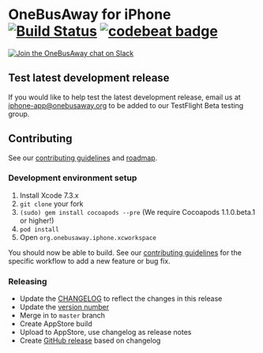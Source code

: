 # OneBusAway for iPhone [![Build Status](https://img.shields.io/travis/OneBusAway/onebusaway-iphone.svg)](https://travis-ci.org/OneBusAway/onebusaway-iphone) [![codebeat badge](https://codebeat.co/badges/080b2d57-c69b-466e-be49-3b5b7e02c8d8)](https://codebeat.co/projects/github-com-onebusaway-onebusaway-iphone)
 [![Join the OneBusAway chat on Slack](https://onebusaway.herokuapp.com/badge.svg)](https://onebusaway.herokuapp.com/)

## Test latest development release

If you would like to help test the latest development release, email us at [iphone-app@onebusaway.org](mailto:iphone-app@onebusaway.org) to be added to our TestFlight Beta testing group.

## Contributing

See our [contributing guidelines](CONTRIBUTING.md) and [roadmap](https://github.com/OneBusAway/onebusaway-iphone/wiki/Roadmap).

### Development environment setup

1. Install Xcode 7.3.x
2. `git clone` your fork
3. `(sudo) gem install cocoapods --pre` (We require Cocoapods 1.1.0.beta.1 or higher!)
4. `pod install`
5. Open `org.onebusaway.iphone.xcworkspace`

You should now be able to build. See our [contributing guidelines](CONTRIBUTING.md) for the specific workflow to add a new feature or bug fix.

### Releasing

* Update the [CHANGELOG](CHANGELOG.md) to reflect the changes in this release
* Update the [version number](https://github.com/OneBusAway/onebusaway-iphone/blob/develop/Info.plist#L20)
* Merge in to `master` branch
* Create AppStore build
* Upload to AppStore, use changelog as release notes
* Create [GitHub release](https://github.com/OneBusAway/onebusaway-iphone/releases) based on changelog
